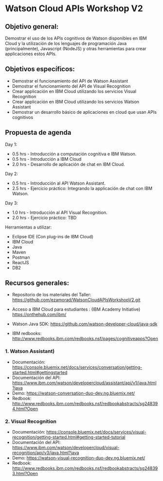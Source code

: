 # Watson Cloud APIs Workshop V2


## Objetivo general:
Demostrar el uso de los APIs cognitivos de Watson disponibles en IBM Cloud y la utilización de los lenguajes de programación Java (principalmente), Javascript (NodeJS) y otras herramientas para crear applicaciones estos APIs.

## Objetivos específicos:
  - Demostrar el funcionamiento del API de Watson Assistant
  - Demostrar el funcionamiento del API de Visual Recognition
  - Crear applicación en IBM Cloud utilizando los servicios Visual Recognition
  - Crear applicación en IBM Cloud utilizando los servicios Watson Assistant
  - Demostrar un desarrollo básico de aplicaciones en cloud que usan APIs cognitivos 


## Propuesta de agenda

Day 1:
  - 0.5 hrs - Introducción a computación cognitiva e IBM Watson.
  - 0.5 hrs - Introducción a IBM Cloud
  - 2.0 hrs - Desarrollo de aplicación de chat en IBM Cloud.

Day 2:
  - 0.5 hrs - Introducción al API Watson Assistant.
  - 2.5 hrs - Ejercicio práctico: Integrando la applicación de chat con IBM Watson.

Day 3:
  - 1.0 hrs - Introducción al API Visual Recognition.
  - 2.0 hrs - Ejercicio práctico: TBD

Herramientas a utilizar:
- Eclipse IDE (Con plug-ins de IBM Cloud)
- IBM Cloud
- Java
- Maven
- Postman
- ReactJS
- DB2


## Recursos generales:

- Repositorio de los materiales del Taller: https://github.com/ezamorad/WatsonCloudAPIsWorkshopV2.git

- Acceso a IBM Cloud para estudiantes : (IBM Academy Initiative) https://onthehub.com/ibm/

- Watson Java SDK: https://github.com/watson-developer-cloud/java-sdk 

- IBM redbooks: http://www.redbooks.ibm.com/redbooks.nsf/pages/cognitiveapps?Open



### 1. Watson Assistant)
- Documentación: https://console.bluemix.net/docs/services/conversation/getting-started.html#gettingstarted
- Documentación del API: https://www.ibm.com/watson/developercloud/assistant/api/v1/java.html?java
- Demo: https://watson-conversation-duo-dev.ng.bluemix.net/
- Redbook: http://www.redbooks.ibm.com/redbooks.nsf/redbookabstracts/sg248394.html?Open

### 2. Visual Recognition
- Documentación: https://console.bluemix.net/docs/services/visual-recognition/getting-started.html#getting-started-tutorial
- Documentación del API: https://www.ibm.com/watson/developercloud/visual-recognition/api/v3/java.html?java
- Demo: https://watson-visual-recognition-duo-dev.ng.bluemix.net/
- Redbook: http://www.redbooks.ibm.com/redbooks.nsf/redbookabstracts/sg248393.html?Open
